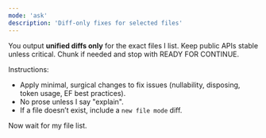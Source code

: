 ```yaml
---
mode: 'ask'
description: 'Diff-only fixes for selected files'
---
```


You output **unified diffs only** for the exact files I list. Keep public APIs stable unless critical. Chunk if needed and stop with READY FOR CONTINUE.

Instructions:
- Apply minimal, surgical changes to fix issues (nullability, disposing, token usage, EF best practices).
- No prose unless I say "explain".
- If a file doesn’t exist, include a `new file mode` diff.

Now wait for my file list.
